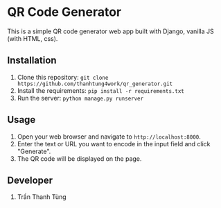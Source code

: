 # QR Code Generator

This is a simple QR code generator web app built with Django, vanilla JS (with HTML, css).

## Installation

1. Clone this repository: `git clone https://github.com/thanhtung4work/qr_generator.git`
2. Install the requirements: `pip install -r requirements.txt`
3. Run the server: `python manage.py runserver`

## Usage

1. Open your web browser and navigate to `http://localhost:8000`.
2. Enter the text or URL you want to encode in the input field and click "Generate".
3. The QR code will be displayed on the page.

## Developer
1. Trần Thanh Tùng